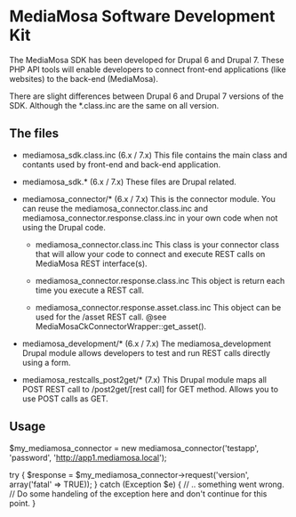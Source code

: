 MediaMosa Software Development Kit
==================================

The MediaMosa SDK has been developed for Drupal 6 and Drupal 7. These PHP API tools will enable developers to connect front-end applications (like websites) to the back-end (MediaMosa).

There are slight differences between Drupal 6 and Drupal 7 versions of the SDK. Although the *.class.inc are the same on all version.


The files
---------

- mediamosa_sdk.class.inc (6.x / 7.x)
  This file contains the main class and contants used by front-end and back-end application.

- mediamosa_sdk.* (6.x / 7.x)
  These files are Drupal related.

- mediamosa_connector/* (6.x / 7.x)
  This is the connector module. You can reuse the mediamosa_connector.class.inc and mediamosa_connector.response.class.inc in your own code when not using the Drupal code.

  - mediamosa_connector.class.inc
    This class is your connector class that will allow your code to connect and execute REST calls on MediaMosa REST interface(s).

  - mediamosa_connector.response.class.inc
    This object is return each time you execute a REST call.

  - mediamosa_connector.response.asset.class.inc
    This object can be used for the /asset REST call. @see MediaMosaCkConnectorWrapper::get_asset().

- mediamosa_development/* (6.x / 7.x)
  The mediamosa_development Drupal module allows developers to test and run REST calls directly using a form.

- mediamosa_restcalls_post2get/* (7.x)
  This Drupal module maps all POST REST call to /post2get/[rest call] for GET method. Allows you to use POST calls as GET.


Usage
-----
$my_mediamosa_connector = new mediamosa_connector('testapp', 'password', 'http://app1.mediamosa.local');

try {
  $response = $my_mediamosa_connector->request('version', array('fatal' => TRUE));
}
catch (Exception $e) {
  // .. something went wrong.
  // Do some handeling of the exception here and don't continue for this point.
}

